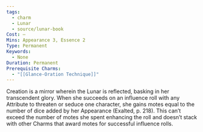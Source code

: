 ```yaml
---
tags:
  - charm
  - Lunar
  - source/lunar-book
Cost: —
Mins: Appearance 3, Essence 2
Type: Permanent
Keywords:
  - None
Duration: Permanent
Prerequisite Charms:
  - "[[Glance-Oration Technique]]"
---
```

Creation is a mirror wherein the Lunar is reflected, basking in her transcendent glory. When she succeeds on an influence roll with any Attribute to threaten or seduce one character, she gains motes equal to the number of dice added by her Appearance (Exalted, p. 218). This can’t exceed the number of motes she spent enhancing the roll and doesn’t stack with other Charms that award motes for successful influence rolls.